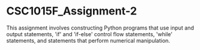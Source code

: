 # CSC1015F_Assignment-2
This assignment involves constructing Python programs that use input and output statements, 'if'  and 'if-else' control flow statements, 'while' statements, and statements that perform  numerical manipulation.
